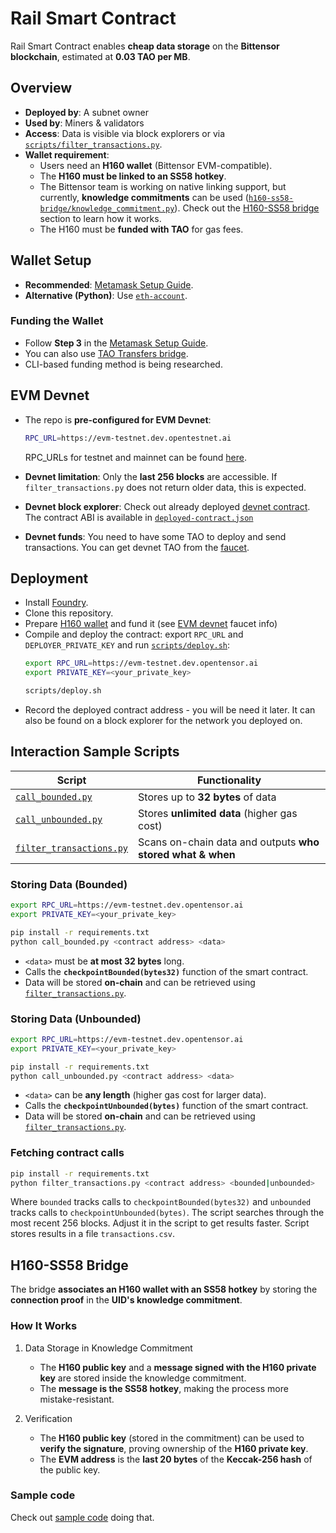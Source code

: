 # Rail Smart Contract  

Rail Smart Contract enables **cheap data storage** on the **Bittensor blockchain**, estimated at **0.03 TAO per MB**.  

## Overview  

- **Deployed by**: A subnet owner  
- **Used by**: Miners & validators  
- **Access**: Data is visible via block explorers or via [`scripts/filter_transactions.py`](scripts/filter_transactions.py).  
- **Wallet requirement**:  
  - Users need an **H160 wallet** (Bittensor EVM-compatible).  
  - The **H160 must be linked to an SS58 hotkey**.  
  - The Bittensor team is working on native linking support, but currently, **knowledge commitments** can be used 
    ([`h160-ss58-bridge/knowledge_commitment.py`](h160_ss58_bridge/knowledge_commitment.py)).
    Check out the [H160-SS58 bridge](#h160-ss58-bridge) section to learn how it works.
  - The H160 must be **funded with TAO** for gas fees.  

## Wallet Setup  

- **Recommended**: [Metamask Setup Guide](https://docs.bittensor.com/evm-tutorials/evm-mainnet-with-metamask-wallet).
- **Alternative (Python)**: Use [`eth-account`](https://pypi.org/project/eth-account/).

### Funding the Wallet  
- Follow **Step 3** in the [Metamask Setup Guide](https://docs.bittensor.com/evm-tutorials/evm-mainnet-with-metamask-wallet).
- You can also use [TAO Transfers bridge](https://bridge.bittensor.com/).
- CLI-based funding method is being researched.  

## EVM Devnet
  
- The repo is **pre-configured for EVM Devnet**:
  ```sh
  RPC_URL=https://evm-testnet.dev.opentestnet.ai
  ```
  RPC_URLs for testnet and mainnet can be found [here](https://docs.bittensor.com/evm-tutorials/subtensor-networks).  

- **Devnet limitation**: Only the **last 256 blocks** are accessible. If `filter_transactions.py` does not return older data, this is expected.  

- **Devnet block explorer**: Check out already deployed [devnet contract](https://evm-testscan.dev.opentensor.ai/address/0xBA1DbF6d0847Fbc46bFE2A0375dB03257fE1D9a0).
  The contract ABI is available in [`deployed-contract.json`](deployed-contract.json)

- **Devnet funds**: You need to have some TAO to deploy and send transactions. You can get devnet TAO from the [faucet](https://evm-testnet.dev.opentensor.ai/faucet).

## Deployment
- Install [Foundry](https://book.getfoundry.sh/).
- Clone this repository.
- Prepare [H160 wallet](#wallet-setup) and fund it (see [EVM devnet](#evm-devnet) faucet info)
- Compile and deploy the contract: export `RPC_URL` and `DEPLOYER_PRIVATE_KEY` and run [`scripts/deploy.sh`](./scripts/deploy.sh):
  ```sh
  export RPC_URL=https://evm-testnet.dev.opentensor.ai
  export PRIVATE_KEY=<your_private_key>

  scripts/deploy.sh
  ```
- Record the deployed contract address - you will be need it later. It can also be found on a block explorer for the network you deployed on.

## Interaction Sample Scripts

| Script                  | Functionality |
|-------------------------|--------------|
| [`call_bounded.py`](./scripts/call_bounded.py)       | Stores up to **32 bytes** of data |
| [`call_unbounded.py`](./scripts/call_unbounded.py)   | Stores **unlimited data** (higher gas cost) |
| [`filter_transactions.py`](./scripts/filter_transactions.py) | Scans on-chain data and outputs **who stored what & when** |


### Storing Data (Bounded)  

```sh
export RPC_URL=https://evm-testnet.dev.opentensor.ai
export PRIVATE_KEY=<your_private_key>

pip install -r requirements.txt
python call_bounded.py <contract address> <data>
```
- `<data>` must be **at most 32 bytes** long.
- Calls the **`checkpointBounded(bytes32)`** function of the smart contract.
- Data will be stored **on-chain** and can be retrieved using [`filter_transactions.py`](#fetching-contract-calls).


### Storing Data (Unbounded)  

```sh
export RPC_URL=https://evm-testnet.dev.opentensor.ai
export PRIVATE_KEY=<your_private_key>

pip install -r requirements.txt
python call_unbounded.py <contract address> <data>
```
- `<data>` can be **any length** (higher gas cost for larger data).
- Calls the **`checkpointUnbounded(bytes)`** function of the smart contract.
- Data will be stored **on-chain** and can be retrieved using [`filter_transactions.py`](#fetching-contract-calls).

### Fetching contract calls
```sh
pip install -r requirements.txt
python filter_transactions.py <contract address> <bounded|unbounded>
```
Where `bounded` tracks calls to `checkpointBounded(bytes32)` and `unbounded` tracks calls to `checkpointUnbounded(bytes)`.
The script searches through the most recent 256 blocks. Adjust it in the script to get results faster.
Script stores results in a file `transactions.csv`.

## H160-SS58 Bridge

The bridge **associates an H160 wallet with an SS58 hotkey** by storing the **connection proof** in the **UID's knowledge commitment**.

### How It Works

1. Data Storage in Knowledge Commitment
    - The **H160 public key** and a **message signed with the H160 private key** are stored inside the knowledge commitment.
    - The **message is the SS58 hotkey**, making the process more mistake-resistant.

2. Verification
    - The **H160 public key** (stored in the commitment) can be used to **verify the signature**, proving ownership of the **H160 private key**.
    - The **EVM address** is the **last 20 bytes** of the **Keccak-256 hash** of the public key.

### Sample code
Check out [sample code](./h160_ss58_bridge/knowledge_commitment.py) doing that.
